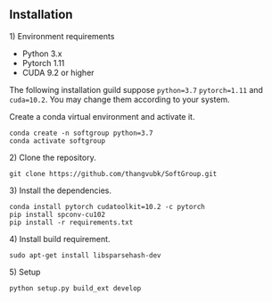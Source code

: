 ## Installation

1\) Environment requirements

* Python 3.x
* Pytorch 1.11
* CUDA 9.2 or higher

The following installation guild suppose ``python=3.7`` ``pytorch=1.11`` and ``cuda=10.2``. You may change them according to your system.

Create a conda virtual environment and activate it.
```
conda create -n softgroup python=3.7
conda activate softgroup
```


2\) Clone the repository.
```
git clone https://github.com/thangvubk/SoftGroup.git
```


3\) Install the dependencies.
```
conda install pytorch cudatoolkit=10.2 -c pytorch
pip install spconv-cu102
pip install -r requirements.txt
```

4\) Install build requirement.

```
sudo apt-get install libsparsehash-dev
```

5\) Setup
```
python setup.py build_ext develop
```
